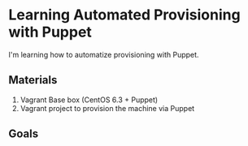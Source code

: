 # Learning Automated Provisioning with Puppet

I'm learning how to automatize provisioning with Puppet.

## Materials

1. Vagrant Base box (CentOS 6.3 + Puppet)
2. Vagrant project to provision the machine via Puppet

## Goals
